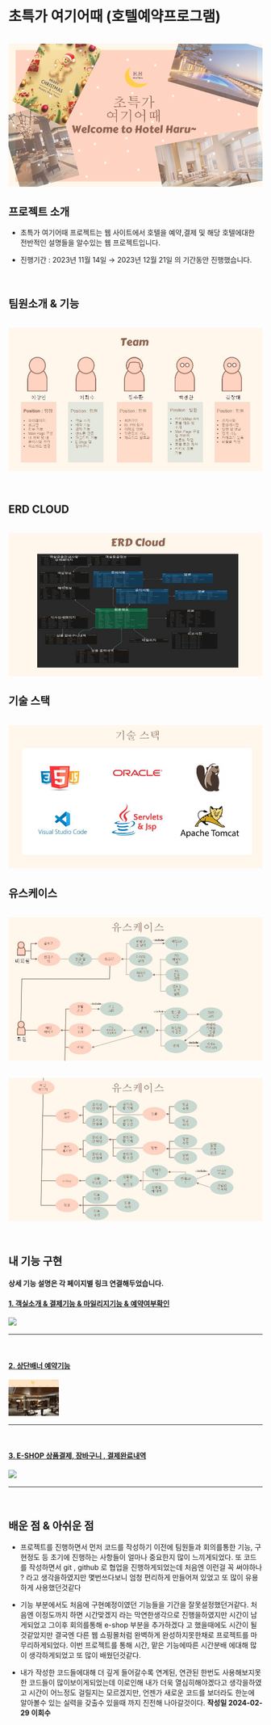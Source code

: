 # 초특가 여기어때 (호텔예약프로그램)

<p align="center">
  <br>
  <img src="./images/배경.jpg">
  <br>
</p>

## 프로젝트 소개

- 초특가 여기어때 프로젝트는 웹 사이트에서 호텔을 예약,결제 및 해당 호텔에대한 전반적인 설명들을 알수있는 웹 프로젝트입니다.
  
- 진행기간 : 2023년 11월 14일 → 2023년 12월 21일 의 기간동안 진행했습니다.

<br>

## 팀원소개 & 기능
<p align="center">
  <br>
  <img src="./images/팀원소개.jpg">
  <br>
</p>

<br>


## ERD CLOUD
<p align="center">
  <br>
  <img src="./images/ERD.jpg">
  <br>
</p>

## 기술 스택

<p align="center">
  <br>
  <img src="./images/기술스택.jpg">
  <br>
</p>

## 유스케이스
<p align="center">
  <br>
  <img src="./images/유스케이스1.jpg">
  <br>
</p>
<p align="center">
  <br>
  <img src="./images/유스케이스2.jpg">
  <br>
</p>

<br>


## 내 기능 구현
#### 상세 기능 설명은 각 페이지별 링크 연결해두었습니다.
#### [1.  객실소개 & 결제기능 & 마일리지기능 & 예약여부확인](https://github.com/aa6488/Portfolio-Semi-Project/wiki/%F0%9F%93%83-%EA%B8%B0%EB%8A%A5-%EC%83%81%EC%84%B8%EC%84%A4%EB%AA%85#1-%EA%B0%9D%EC%8B%A4%EC%86%8C%EA%B0%9C)  

<img width="100px;" src="https://github.com/aa6488/Portfolio-Semi-Project/blob/master/gif/%EA%B2%B0%EC%A0%9C%EC%98%81%EC%83%81.gif"> 

<hr>

<br>

#### [2. 상단배너 예약기능](https://github.com/aa6488/Portfolio-Semi-Project/wiki/%F0%9F%93%83-%EA%B8%B0%EB%8A%A5-%EC%83%81%EC%84%B8%EC%84%A4%EB%AA%85#5-%EC%83%81%EB%8B%A8%EB%B0%B0%EB%84%88-%EC%98%88%EC%95%BD%EA%B8%B0%EB%8A%A5)
<img width="100px;" src="https://github.com/aa6488/Portfolio-Semi-Project/blob/master/gif/%EB%B0%B0%EB%84%88%EA%B2%B0%EC%A0%9C.gif"> 

<hr>

<br>

#### [3. E-SHOP 상품결제, 장바구니 , 결제완료내역](https://github.com/aa6488/Portfolio-Semi-Project/wiki/%F0%9F%93%83-%EA%B8%B0%EB%8A%A5-%EC%83%81%EC%84%B8%EC%84%A4%EB%AA%85#6-e-shop-%EC%83%81%ED%92%88%EA%B2%B0%EC%A0%9C-%EC%9E%A5%EB%B0%94%EA%B5%AC%EB%8B%88--%EA%B2%B0%EC%A0%9C%EC%99%84%EB%A3%8C%EB%82%B4%EC%97%AD)
<img width="100px;" src="https://github.com/aa6488/Portfolio-Semi-Project/blob/master/gif/e-SHOP%EA%B2%B0%EC%A0%9C.gif"> 

<hr>

<br>



## 배운 점 & 아쉬운 점

<p align="justify">
  
-  프로젝트를 진행하면서 먼저 코드를 작성하기 이전에 팀원들과 회의를통한 기능, 구현정도 등 초기에 진행하는 사항들이 얼마나 중요한지 많이 느끼게되었다.  또 코드를 작성하면서 git , github 로 협업을 진행하게되었는데 처음엔 이런걸 꼭 써야하나 ? 라고 생각을하였지만 몇번쓰다보니 엄청 편리하게 만들어져 있었고 또 많이 유용하게 사용했던것같다
  
- 기능 부분에서도 처음에 구현예정이였던 기능들을 기간을 잘못설정했던거같다. 처음엔 이정도까지 하면 시간맞겠지 라는 막연한생각으로 진행을하였지만 시간이 남게되었고 그이후 회의를통해 e-shop 부분을 추가하겠다 고 했을때에도 시간이 될것같았지만 결국엔 다른 웹 쇼핑몰처럼 완벽하게 완성하지못한채로 프로젝트를 마무리하게되었다.   이번 프로젝트를 통해 시간, 맡은 기능에따른 시간분배 에대해 많이 생각하게되었고 또 많이 배웠던것같다.

- 내가 작성한 코드들에대해 더 깊게 들어갈수록 연계된, 연관된 한번도 사용해보지못한 코드들이 많이보이게되었는데 이로인해 내가 더욱 열심히해야겠다고 생각을하였고 시간이 어느정도 걸릴지는 모르겠지만, 언젠가 새로운 코드를 보더라도 한눈에 알아볼수 있는 실력을 갖출수 있을때 까지 진전해 나아갈것이다.   <strong>작성일 2024-02-29 이희수</strong> 

</p>

<br>


